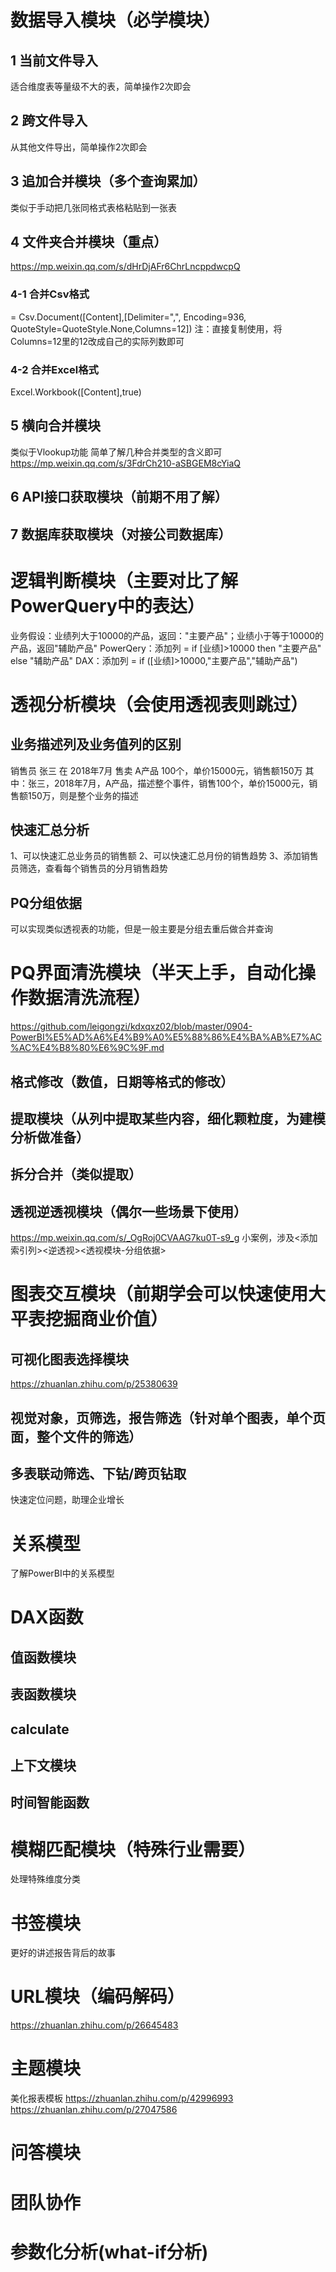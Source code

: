 # 数据导入模块（必学模块）
## 1 当前文件导入
适合维度表等量级不大的表，简单操作2次即会
## 2 跨文件导入
从其他文件导出，简单操作2次即会
## 3 追加合并模块（多个查询累加）
类似于手动把几张同格式表格粘贴到一张表
## 4 文件夹合并模块（重点）
https://mp.weixin.qq.com/s/dHrDjAFr6ChrLncppdwcpQ
### 4-1 合并Csv格式
= Csv.Document([Content],[Delimiter=",", Encoding=936, QuoteStyle=QuoteStyle.None,Columns=12])
注：直接复制使用，将Columns=12里的12改成自己的实际列数即可
### 4-2 合并Excel格式
Excel.Workbook([Content],true)
## 5 横向合并模块
类似于Vlookup功能
简单了解几种合并类型的含义即可
https://mp.weixin.qq.com/s/3FdrCh210-aSBGEM8cYiaQ
## 6 API接口获取模块（前期不用了解）
## 7 数据库获取模块（对接公司数据库）

# 逻辑判断模块（主要对比了解PowerQuery中的表达）
业务假设：业绩列大于10000的产品，返回："主要产品"；业绩小于等于10000的产品，返回"辅助产品"
PowerQery：添加列  = if [业绩]>10000 then "主要产品" else "辅助产品"
DAX：添加列 = if ([业绩]>10000,"主要产品","辅助产品")

# 透视分析模块（会使用透视表则跳过）
## 业务描述列及业务值列的区别
销售员 张三 在 2018年7月 售卖 A产品 100个，单价15000元，销售额150万
其中：张三，2018年7月，A产品，描述整个事件，销售100个，单价15000元，销售额150万，则是整个业务的描述
## 快速汇总分析
1、可以快速汇总业务员的销售额
2、可以快速汇总月份的销售趋势
3、添加销售员筛选，查看每个销售员的分月销售趋势
## PQ分组依据
可以实现类似透视表的功能，但是一般主要是分组去重后做合并查询


# PQ界面清洗模块（半天上手，自动化操作数据清洗流程）

https://github.com/leigongzi/kdxqxz02/blob/master/0904-PowerBI%E5%AD%A6%E4%B9%A0%E5%88%86%E4%BA%AB%E7%AC%AC%E4%B8%80%E6%9C%9F.md

## 格式修改（数值，日期等格式的修改）

## 提取模块（从列中提取某些内容，细化颗粒度，为建模分析做准备）

## 拆分合并（类似提取）

## 透视逆透视模块（偶尔一些场景下使用）

https://mp.weixin.qq.com/s/_OgRoj0CVAAG7ku0T-s9_g
小案例，涉及<添加索引列><逆透视><透视模块-分组依据>

# 图表交互模块（前期学会可以快速使用大平表挖掘商业价值）

## 可视化图表选择模块
https://zhuanlan.zhihu.com/p/25380639

## 视觉对象，页筛选，报告筛选（针对单个图表，单个页面，整个文件的筛选）

## 多表联动筛选、下钻/跨页钻取
快速定位问题，助理企业增长

# 关系模型
了解PowerBI中的关系模型

# DAX函数
## 值函数模块
## 表函数模块
## calculate
## 上下文模块
## 时间智能函数

# 模糊匹配模块（特殊行业需要）
处理特殊维度分类

# 书签模块
更好的讲述报告背后的故事

# URL模块（编码解码）
https://zhuanlan.zhihu.com/p/26645483

# 主题模块
美化报表模板
https://zhuanlan.zhihu.com/p/42996993
https://zhuanlan.zhihu.com/p/27047586

# 问答模块

# 团队协作

# 参数化分析(what-if分析)
